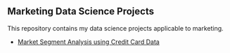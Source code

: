 ## Marketing Data Science Projects

This repository contains my data science projects applicable to marketing. 

* [Market Segment Analysis using Credit Card Data]( )
